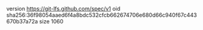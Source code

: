version https://git-lfs.github.com/spec/v1
oid sha256:36f98054aaed6f4a8bdc532cfcb662674706e680d66c940f67c443670b37a72a
size 1060
